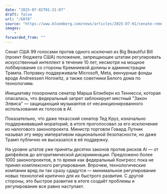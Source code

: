 ```yaml
---
date: "2025-07-02T01:31:07"
draft: false
url: "/6078"
source: "https://www.bloomberg.com/news/articles/2025-07-01/senate-removes-tax-bill-provision-limiting-state-ai-regulation"
images:
    -
forwarded_from: ""
---
```


Сенат США 99 голосами против одного исключил из Big Beautiful Bill (проект бюджета США) положение, запрещающее штатам регулировать искусственный интеллект в течение 10 лет, несмотря на мощное лоббирование со стороны Кремниевой долины и администрации Трампа. Поправку поддерживали Microsoft, Meta, венчурные фонды вроде Andreessen Horowitz, а также советники Белого дома по технологиям.

Инициативу похоронила сенатор Марша Блэкберн из Теннесси, которая опасалась, что федеральный запрет заблокирует местный "Закон Элвиса" — защищающий музыкантов от несанкционированного использования их голосов в AI. 

Показательно, что даже техасский сенатор Тед Круз, изначально поддерживавший мораторий, в итоге проголосовал за его исключение из налогового законопроекта. Министр торговли Говард Лутник называл эту меру императивом национальной безопасности, но даже Трамп публично не высказался в её поддержку.

На уровне штатов уже приняты десятки законов против рисков AI — от дипфейков до алгоритмической дискриминации. Предложено более 1000 законопроектов, в то время как федеральный Конгресс пока не принял комплексного регулирования. Впрочем, технологические компании вряд ли так сразу сдадутся — минимальное регулирование новых технологий критично для их быстрого развития. С другой стороны, это быстрое развитие в итоге создаёт проблемы и регулирование все равно наступает.
